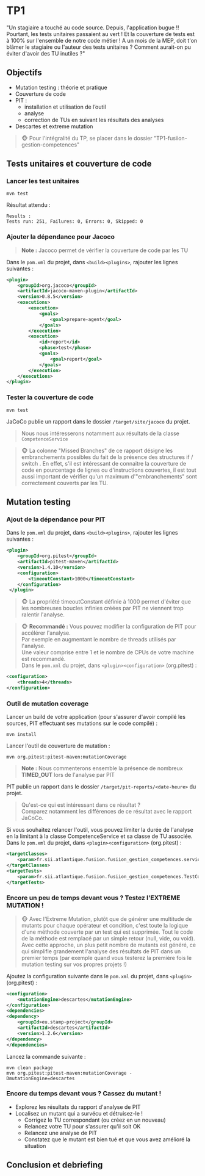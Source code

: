 # TP1

"Un stagiaire a touché au code source. Depuis, l'application bugue !!
Pourtant, les tests unitaires passaient au vert ! Et la couverture de tests est à 100% sur l'ensemble de notre code métier !
A un mois de la MEP, doit t'on blâmer le stagiaire ou l'auteur des tests unitaires ?
Comment aurait-on pu éviter d'avoir des TU inutiles ?"

## Objectifs

* Mutation testing : théorie et pratique
* Couverture de code
* PIT :
  * installation et utilisation de l’outil
  * analyse
  * correction de TUs en suivant les résultats des analyses
* Descartes et extreme mutation

> 🐵 Pour l'intégralité du TP, se placer dans le dossier "TP1-fusiion-gestion-competences"

## Tests unitaires et couverture de code

### Lancer les test unitaires

```shell
mvn test
```

Résultat attendu :

```shell
Results :
Tests run: 251, Failures: 0, Errors: 0, Skipped: 0
```

### Ajouter la dépendance pour Jacoco

> **Note :** Jacoco permet de vérifier la couverture de code par les TU

Dans le `pom.xml` du projet, dans `<build><plugins>`, rajouter les lignes suivantes :

```xml
<plugin>
    <groupId>org.jacoco</groupId>
    <artifactId>jacoco-maven-plugin</artifactId>
    <version>0.8.5</version>
    <executions>
        <execution>
            <goals>
                <goal>prepare-agent</goal>
            </goals>
        </execution>
        <execution>
            <id>report</id>
            <phase>test</phase>
            <goals>
                <goal>report</goal>
            </goals>
        </execution>
    </executions>
</plugin>
```

### Tester la couverture de code

```shell
mvn test
```

JaCoCo publie un rapport dans le dossier `/target/site/jacoco` du projet.
> Nous nous intéresserons notamment aux résultats de la classe `CompetenceService`  

> 🐵 La colonne "Missed Branches" de ce rapport désigne les embranchements possibles du fait de la présence des structures if / switch . En effet, s'il est intéressant de connaitre la couverture de code en pourcentage de lignes ou d'instructions couvertes, il est tout aussi important de vérifier qu'un maximum d'"embranchements" sont correctement couverts par les TU.

## Mutation testing

### Ajout de la dépendance pour PIT

Dans le `pom.xml` du projet, dans `<build><plugins>`, rajouter les lignes suivantes :

```xml
<plugin>
    <groupId>org.pitest</groupId>
    <artifactId>pitest-maven</artifactId>
    <version>1.4.10</version>
    <configuration>
        <timeoutConstant>1000</timeoutConstant>
    </configuration>
 </plugin>
```

> 🐵 La propriété timeoutConstant définie à 1000 permet d'éviter que les nombreuses boucles infinies créées par PIT ne viennent trop ralentir l'analyse.

> 🐵 **Recommandé :** Vous pouvez modifier la configuration de PIT pour accélérer l'analyse.  
Par exemple en augmentant le nombre de threads utilisés par l'analyse.  
Une valeur comprise entre 1 et le nombre de CPUs de votre machine est recommandé.  
Dans le `pom.xml` du projet, dans `<plugin><configuration>` (org.pitest) :

```xml
<configuration>
    <threads>4</threads>
</configuration>
```

### Outil de mutation coverage

Lancer un build de votre application (pour s'assurer d'avoir compilé les sources, PIT effectuant ses mutations sur le code compilé) :

```shell
mvn install
```

Lancer l'outil de couverture de mutation :

```shell
mvn org.pitest:pitest-maven:mutationCoverage
```

> **Note :** Nous commenterons ensemble la présence de nombreux **TIMED_OUT** lors de l'analyse par PIT

PIT publie un rapport dans le dossier `/target/pit-reports/<date-heure>` du projet.
> Qu'est-ce qui est intéressant dans ce résultat ?  
> Comparez notamment les différences de ce résultat avec le rapport JaCoCo.

Si vous souhaitez relancer l'outil, vous pouvez limiter la durée de l'analyse en la limitant à la classe CompetenceService et sa classe de TU associée.  
Dans le `pom.xml` du projet, dans `<plugin><configuration>` (org.pitest) :
```xml
<targetClasses>
    <param>fr.sii.atlantique.fusiion.fusiion_gestion_competences.services.CompetenceService</param>
</targetClasses>
<targetTests>
    <param>fr.sii.atlantique.fusiion.fusiion_gestion_competences.TestCompetenceService</param>
</targetTests>
```

### Encore un peu de temps devant vous ? Testez l'EXTREME MUTATION !

> 🐵 Avec l'Extreme Mutation, plutôt que de générer une multitude de mutants pour chaque opérateur et condition, c'est toute la logique d'une méthode couverte par un test qui est supprimée. Tout le code de la méthode est remplacé par un simple retour (null, vide, ou void). Avec cette approche, un plus petit nombre de mutants est généré, ce qui simplifie grandement l'analyse des résultats de PIT dans un premier temps (par exemple quand vous testerez la première fois le mutation testing sur vos propres projets !)

Ajoutez la configuration suivante dans le `pom.xml` du projet, dans `<plugin>` (org.pitest) :

```xml
<configuration>
    <mutationEngine>descartes</mutationEngine>
</configuration>
<dependencies>
<dependency>
    <groupId>eu.stamp-project</groupId>
    <artifactId>descartes</artifactId>
    <version>1.2.6</version>
</dependency>
</dependencies>
```

Lancez la commande suivante :

```shell
mvn clean package
mvn org.pitest:pitest-maven:mutationCoverage -DmutationEngine=descartes
```

### Encore du temps devant vous ? Cassez du mutant !

* Explorez les résultats du rapport d'analyse de PIT
* Localisez un mutant qui a survécu et détruisez-le !
  * Corrigez le TU correspondant (ou créez en un nouveau)
  * Relancez votre TU pour s'assurer qu'il soit OK
  * Relancez une analyse de PIT
  * Constatez que le mutant est bien tué et que vous avez amélioré la situation

## Conclusion et debriefing
